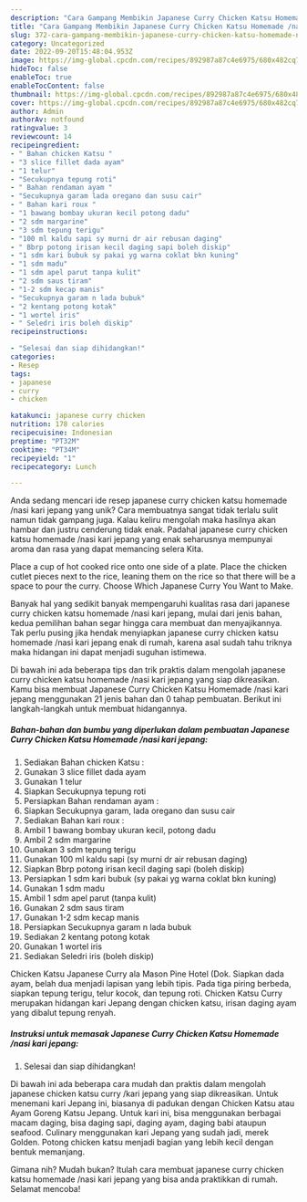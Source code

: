 ```yaml
---
description: "Cara Gampang Membikin Japanese Curry Chicken Katsu Homemade /nasi kari jepang yang Mantap"
title: "Cara Gampang Membikin Japanese Curry Chicken Katsu Homemade /nasi kari jepang yang Mantap"
slug: 372-cara-gampang-membikin-japanese-curry-chicken-katsu-homemade-nasi-kari-jepang-yang-mantap
category: Uncategorized
date: 2022-09-20T15:48:04.953Z
image: https://img-global.cpcdn.com/recipes/892987a87c4e6975/680x482cq70/japanese-curry-chicken-katsu-homemade-nasi-kari-jepang-foto-resep-utama.jpg
hideToc: false
enableToc: true
enableTocContent: false
thumbnail: https://img-global.cpcdn.com/recipes/892987a87c4e6975/680x482cq70/japanese-curry-chicken-katsu-homemade-nasi-kari-jepang-foto-resep-utama.jpg
cover: https://img-global.cpcdn.com/recipes/892987a87c4e6975/680x482cq70/japanese-curry-chicken-katsu-homemade-nasi-kari-jepang-foto-resep-utama.jpg
author: Admin
authorAv: notfound
ratingvalue: 3
reviewcount: 14
recipeingredient:
- " Bahan chicken Katsu "
- "3 slice fillet dada ayam"
- "1 telur"
- "Secukupnya tepung roti"
- " Bahan rendaman ayam "
- "Secukupnya garam lada oregano dan susu cair"
- " Bahan kari roux "
- "1 bawang bombay ukuran kecil potong dadu"
- "2 sdm margarine"
- "3 sdm tepung terigu"
- "100 ml kaldu sapi sy murni dr air rebusan daging"
- " Bbrp potong irisan kecil daging sapi boleh diskip"
- "1 sdm kari bubuk sy pakai yg warna coklat bkn kuning"
- "1 sdm madu"
- "1 sdm apel parut tanpa kulit"
- "2 sdm saus tiram"
- "1-2 sdm kecap manis"
- "Secukupnya garam n lada bubuk"
- "2 kentang potong kotak"
- "1 wortel iris"
- " Seledri iris boleh diskip"
recipeinstructions:

- "Selesai dan siap dihidangkan!"
categories:
- Resep
tags:
- japanese
- curry
- chicken

katakunci: japanese curry chicken 
nutrition: 178 calories
recipecuisine: Indonesian
preptime: "PT32M"
cooktime: "PT34M"
recipeyield: "1"
recipecategory: Lunch

---
```





Anda sedang mencari ide resep japanese curry chicken katsu homemade /nasi kari jepang yang unik? Cara membuatnya sangat tidak terlalu sulit namun tidak gampang juga. Kalau keliru mengolah maka hasilnya akan hambar dan justru cenderung tidak enak. Padahal japanese curry chicken katsu homemade /nasi kari jepang yang enak seharusnya mempunyai aroma dan rasa yang dapat memancing selera Kita.





Place a cup of hot cooked rice onto one side of a plate. Place the chicken cutlet pieces next to the rice, leaning them on the rice so that there will be a space to pour the curry. Choose Which Japanese Curry You Want to Make.

Banyak hal yang sedikit banyak mempengaruhi kualitas rasa dari japanese curry chicken katsu homemade /nasi kari jepang, mulai dari jenis bahan, kedua pemilihan bahan segar hingga cara membuat dan menyajikannya. Tak perlu pusing jika hendak menyiapkan japanese curry chicken katsu homemade /nasi kari jepang enak di rumah, karena asal sudah tahu triknya maka hidangan ini dapat menjadi suguhan istimewa.






Di bawah ini ada beberapa tips dan trik praktis dalam mengolah japanese curry chicken katsu homemade /nasi kari jepang yang siap dikreasikan. Kamu bisa membuat Japanese Curry Chicken Katsu Homemade /nasi kari jepang menggunakan 21 jenis bahan dan 0 tahap pembuatan. Berikut ini langkah-langkah untuk membuat hidangannya.

<!--inarticleads1-->

##### Bahan-bahan dan bumbu yang diperlukan dalam pembuatan Japanese Curry Chicken Katsu Homemade /nasi kari jepang:

1. Sediakan  Bahan chicken Katsu :
1. Gunakan 3 slice fillet dada ayam
1. Gunakan 1 telur
1. Siapkan Secukupnya tepung roti
1. Persiapkan  Bahan rendaman ayam :
1. Siapkan Secukupnya garam, lada oregano dan susu cair
1. Sediakan  Bahan kari roux :
1. Ambil 1 bawang bombay ukuran kecil, potong dadu
1. Ambil 2 sdm margarine
1. Gunakan 3 sdm tepung terigu
1. Gunakan 100 ml kaldu sapi (sy murni dr air rebusan daging)
1. Siapkan  Bbrp potong irisan kecil daging sapi (boleh diskip)
1. Persiapkan 1 sdm kari bubuk (sy pakai yg warna coklat bkn kuning)
1. Gunakan 1 sdm madu
1. Ambil 1 sdm apel parut (tanpa kulit)
1. Gunakan 2 sdm saus tiram
1. Gunakan 1-2 sdm kecap manis
1. Persiapkan Secukupnya garam n lada bubuk
1. Sediakan 2 kentang potong kotak
1. Gunakan 1 wortel iris
1. Sediakan  Seledri iris (boleh diskip)


Chicken Katsu Japanese Curry ala Mason Pine Hotel (Dok. Siapkan dada ayam, belah dua menjadi lapisan yang lebih tipis. Pada tiga piring berbeda, siapkan tepung terigu, telur kocok, dan tepung roti. Chicken Katsu Curry merupakan hidangan kari Jepang dengan chicken katsu, irisan daging ayam yang dibalut tepung renyah. 

<!--inarticleads2-->

##### Instruksi untuk memasak Japanese Curry Chicken Katsu Homemade /nasi kari jepang:


1. Selesai dan siap dihidangkan!

Di bawah ini ada beberapa cara mudah dan praktis dalam mengolah japanese chicken katsu curry /kari jepang yang siap dikreasikan. Untuk menemani kari Jepang ini, biasanya di padukan dengan Chicken Katsu atau Ayam Goreng Katsu Jepang. Untuk kari ini, bisa menggunakan berbagai macam daging, bisa daging sapi, daging ayam, daging babi ataupun seafood. Culinary menggunakan kari Jepang yang sudah jadi, merek Golden. Potong chicken katsu menjadi bagian yang lebih kecil dengan bentuk memanjang. 

Gimana nih? Mudah bukan? Itulah cara membuat japanese curry chicken katsu homemade /nasi kari jepang yang bisa anda praktikkan di rumah. Selamat mencoba!
